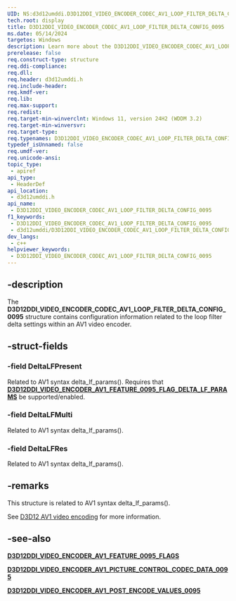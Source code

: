 ```yaml
---
UID: NS:d3d12umddi.D3D12DDI_VIDEO_ENCODER_CODEC_AV1_LOOP_FILTER_DELTA_CONFIG_0095
tech.root: display
title: D3D12DDI_VIDEO_ENCODER_CODEC_AV1_LOOP_FILTER_DELTA_CONFIG_0095
ms.date: 05/14/2024
targetos: Windows
description: Learn more about the D3D12DDI_VIDEO_ENCODER_CODEC_AV1_LOOP_FILTER_DELTA_CONFIG_0095 structure.
prerelease: false
req.construct-type: structure
req.ddi-compliance: 
req.dll: 
req.header: d3d12umddi.h
req.include-header: 
req.kmdf-ver: 
req.lib: 
req.max-support: 
req.redist: 
req.target-min-winverclnt: Windows 11, version 24H2 (WDDM 3.2)
req.target-min-winversvr: 
req.target-type: 
req.typenames: D3D12DDI_VIDEO_ENCODER_CODEC_AV1_LOOP_FILTER_DELTA_CONFIG_0095
typedef_isUnnamed: false
req.umdf-ver: 
req.unicode-ansi: 
topic_type:
 - apiref
api_type:
 - HeaderDef
api_location:
 - d3d12umddi.h
api_name:
 - D3D12DDI_VIDEO_ENCODER_CODEC_AV1_LOOP_FILTER_DELTA_CONFIG_0095
f1_keywords:
 - D3D12DDI_VIDEO_ENCODER_CODEC_AV1_LOOP_FILTER_DELTA_CONFIG_0095
 - d3d12umddi/D3D12DDI_VIDEO_ENCODER_CODEC_AV1_LOOP_FILTER_DELTA_CONFIG_0095
dev_langs:
 - c++
helpviewer_keywords:
 - D3D12DDI_VIDEO_ENCODER_CODEC_AV1_LOOP_FILTER_DELTA_CONFIG_0095
---
```


## -description

The **D3D12DDI_VIDEO_ENCODER_CODEC_AV1_LOOP_FILTER_DELTA_CONFIG_0095** structure contains configuration information related to the loop filter delta settings within an AV1 video encoder.

## -struct-fields

### -field DeltaLFPresent

Related to AV1 syntax delta_lf_params(). Requires that [**D3D12DDI_VIDEO_ENCODER_AV1_FEATURE_0095_FLAG_DELTA_LF_PARAMS**](ne-d3d12umddi-d3d12ddi_video_encoder_av1_feature_0095_flags.md) be supported/enabled.

### -field DeltaLFMulti

Related to AV1 syntax delta_lf_params().

### -field DeltaLFRes

Related to AV1 syntax delta_lf_params().

## -remarks

This structure is related to AV1 syntax delta_lf_params().

See [D3D12 AV1 video encoding]((/windows-hardware/drivers/display/video-encoding-d3d12-av1)) for more information.

## -see-also

[**D3D12DDI_VIDEO_ENCODER_AV1_FEATURE_0095_FLAGS**](ne-d3d12umddi-d3d12ddi_video_encoder_av1_feature_0095_flags.md)

[**D3D12DDI_VIDEO_ENCODER_AV1_PICTURE_CONTROL_CODEC_DATA_0095**](ns-d3d12umddi-d3d12ddi_video_encoder_av1_picture_control_codec_data_0095.md)

[**D3D12DDI_VIDEO_ENCODER_AV1_POST_ENCODE_VALUES_0095**](ns-d3d12umddi-d3d12ddi_video_encoder_av1_post_encode_values_0095.md)
